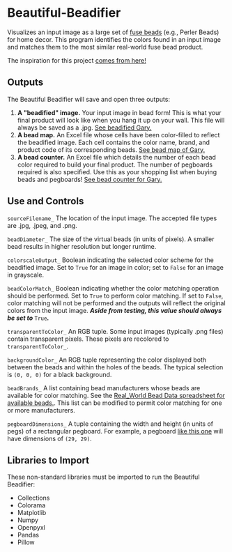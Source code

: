 # Beautiful-Beadifier
Visualizes an input image as a large set of [fuse beads](https://www.google.com/search?q=fuse+beads&rlz=1C1ONGR_enUS942US942&sxsrf=AOaemvKP31wq8HmeJDoNF0ePfcJvXuiCRQ:1630972309504&source=lnms&tbm=isch&sa=X&ved=2ahUKEwjAr5WpxevyAhXSdd8KHZ6CCpcQ_AUoAnoECAEQBA&biw=1536&bih=722) (e.g., Perler Beads) for home decor. This program identifies the colors found in an input image and matches them to the most similar real-world fuse bead product.

The inspiration for this project [comes from here!](https://www.reddit.com/r/nextfuckinglevel/comments/jas2w4/how_op_made_leonardo_dicaprio/)

## Outputs
The Beautiful Beadifier will save and open three outputs:
1. **A "beadified" image.** Your input image in bead form! This is what your final product will look like when you hang it up on your wall. This file will always be saved as a .jpg. [See beadified Gary.](https://github.com/LukeLash/Beautiful-Beadifier/blob/main/Outputs/gary/gary_15360_beads_IMAGE_COLOR.jpg) 
2. **A bead map.** An Excel file whose cells have been color-filled to reflect the beadified image. Each cell contains the color name, brand, and product code of its corresponding beads. [See bead map of Gary.](https://github.com/LukeLash/Beautiful-Beadifier/blob/main/Outputs/gary/gary_15360_beads_MAP_COLOR.xlsx)
3. **A bead counter.** An Excel file which details the number of each bead color required to build your final product. The number of pegboards required is also specified. Use this as your shopping list when buying beads and pegboards! [See bead counter for Gary.](https://github.com/LukeLash/Beautiful-Beadifier/blob/main/Outputs/gary/gary_15360_beads_COUNTER_COLOR.xlsx) 

## Use and Controls
`sourceFilename_` The location of the input image. The accepted file types are .jpg, .jpeg, and .png.

`beadDiameter_` The size of the virtual beads (in units of pixels). A smaller bead results in higher resolution but longer runtime.

`colorscaleOutput_` Boolean indicating the selected color scheme for the beadified image. Set to `True` for an image in color; set to `False` for an image in grayscale.

`beadColorMatch_` Boolean indicating whether the color matching operation should be performed. Set to `True` to perform color matching. If set to `False`, color matching will not be performed and the outputs will reflect the original colors from the input image. ***Aside from testing, this value should always be set to*** `True`***.***

`transparentToColor_` An RGB tuple. Some input images (typically .png files) contain transparent pixels. These pixels are recolored to `transparentToColor_`.

`backgroundColor_` An RGB tuple representing the color displayed both between the beads and within the holes of the beads. The typical selection is `(0, 0, 0)` for a black background.

`beadBrands_` A list containing bead manufacturers whose beads are available for color matching. See the [Real_World Bead Data spreadsheet for available beads.](https://github.com/LukeLash/Beautiful-Beadifier/blob/main/Real_World%20Bead%20Data.xlsx). This list can be modified to permit color matching for one or more manufacturers.

`pegboardDimensions_` A tuple containing the width and height (in units of pegs) of a rectangular pegboard. For example, a pegboard [like this one](https://www.amazon.com/Boards-Square-Plastic-Pegboards-Suitable/dp/B087R9VQ51/ref=sr_1_9?crid=R1U6MYOFBCH2&dchild=1&keywords=fuse+bead+pegboard&qid=1630972923&sprefix=fuse+bead+peg%2Caps%2C178&sr=8-9) will have dimensions of `(29, 29)`. 

## Libraries to Import
These non-standard libraries must be imported to run the Beautiful Beadifier:
- Collections
- Colorama
- Matplotlib
- Numpy
- Openpyxl
- Pandas
- Pillow
